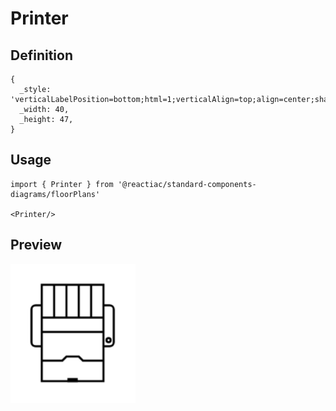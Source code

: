 # Printer

## Definition

```
{
  _style: 'verticalLabelPosition=bottom;html=1;verticalAlign=top;align=center;shape=mxgraph.floorplan.printer;',
  _width: 40,
  _height: 47,
}
```

## Usage

```
import { Printer } from '@reactiac/standard-components-diagrams/floorPlans'

<Printer/>
```

## Preview

<img src="./printer.png" width="200"/>
